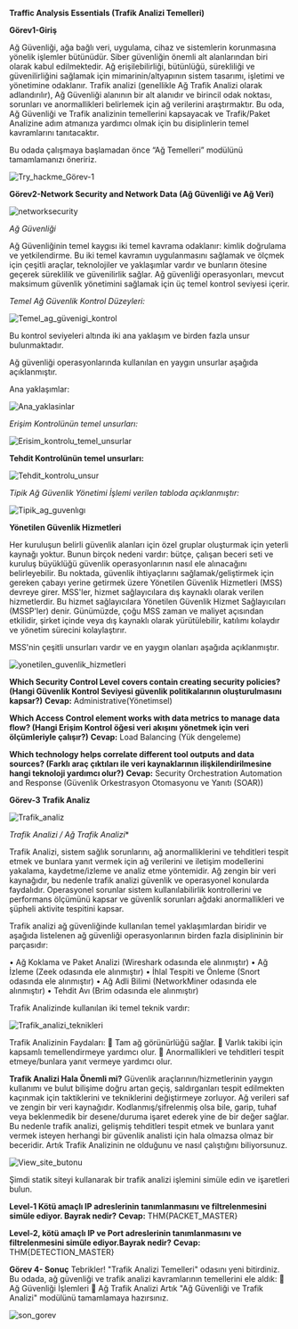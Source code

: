 **Traffic Analysis Essentials (Trafik Analizi Temelleri)**

**Görev1-Giriş**

Ağ Güvenliği, ağa bağlı veri, uygulama, cihaz ve sistemlerin korunmasına yönelik işlemler bütünüdür. 
Siber güvenliğin önemli alt alanlarından biri olarak kabul edilmektedir. 
Ağ erişilebilirliği, bütünlüğü, sürekliliği ve güvenilirliğini sağlamak için mimarinin/altyapının sistem tasarımı, işletimi ve yönetimine odaklanır.
Trafik analizi (genellikle Ağ Trafik Analizi olarak adlandırılır), Ağ Güvenliği alanının bir alt alanıdır ve birincil odak noktası, sorunları ve anormallikleri belirlemek için ağ verilerini araştırmaktır.
Bu oda, Ağ Güvenliği ve Trafik analizinin temellerini kapsayacak ve Trafik/Paket Analizine adım atmanıza yardımcı olmak için bu disiplinlerin temel kavramlarını tanıtacaktır. 

Bu odada çalışmaya başlamadan önce “Ağ Temelleri” modülünü tamamlamanızı öneririz.

![Try_hackme_Görev-1](https://github.com/user-attachments/assets/c904c7e4-cbaa-4b53-99f3-83862dc11da0)


**Görev2-Network Security and Network Data (Ağ Güvenliği ve Ağ Veri)**


![networksecurity](https://github.com/user-attachments/assets/beaa79bd-203e-429b-bc65-7647b841ce69)

*Ağ Güvenliği*

Ağ Güvenliğinin temel kaygısı iki temel kavrama odaklanır: kimlik doğrulama ve yetkilendirme. 
Bu iki temel kavramın uygulanmasını sağlamak ve ölçmek için çeşitli araçlar, teknolojiler ve yaklaşımlar vardır ve bunların ötesine geçerek süreklilik ve güvenilirlik sağlar. 
Ağ güvenliği operasyonları, mevcut maksimum güvenlik yönetimini sağlamak için üç temel kontrol seviyesi içerir.

*Temel Ağ Güvenlik Kontrol Düzeyleri:*


![Temel_ag_güvenigi_kontrol](https://github.com/user-attachments/assets/8a3a0078-04b7-41f4-a12a-f75929e49dd5)


Bu kontrol seviyeleri altında iki ana yaklaşım ve birden fazla unsur bulunmaktadır.

Ağ güvenliği operasyonlarında kullanılan en yaygın unsurlar aşağıda açıklanmıştır.

Ana yaklaşımlar:

![Ana_yaklasinlar](https://github.com/user-attachments/assets/258d17fc-e64d-4780-9a01-5e46706f5068)


*Erişim Kontrolünün temel unsurları:*


![Erisim_kontrolu_temel_unsurlar](https://github.com/user-attachments/assets/409b08bc-b909-4b5e-80fa-8dc3c2f83325)


**Tehdit Kontrolünün temel unsurları:**

![Tehdit_kontrolu_unsur](https://github.com/user-attachments/assets/f00e5b29-ac75-425e-8b14-dff4646c563d)


*Tipik Ağ Güvenlik Yönetimi İşlemi verilen tabloda açıklanmıştır:*

![Tipik_ag_guvenlıgı](https://github.com/user-attachments/assets/4389de82-455b-40b3-8bb8-99147baca952)

**Yönetilen Güvenlik Hizmetleri**

Her kuruluşun belirli güvenlik alanları için özel gruplar oluşturmak için yeterli kaynağı yoktur.
Bunun birçok nedeni vardır: bütçe, çalışan beceri seti ve kuruluş büyüklüğü güvenlik operasyonlarının nasıl ele alınacağını belirleyebilir. 
Bu noktada, güvenlik ihtiyaçlarını sağlamak/geliştirmek için gereken çabayı yerine getirmek üzere Yönetilen Güvenlik Hizmetleri (MSS) devreye girer.
MSS'ler, hizmet sağlayıcılara dış kaynaklı olarak verilen hizmetlerdir.
Bu hizmet sağlayıcılara Yönetilen Güvenlik Hizmet Sağlayıcıları (MSSP'ler) denir. 
Günümüzde, çoğu MSS zaman ve maliyet açısından etkilidir, şirket içinde veya dış kaynaklı olarak yürütülebilir, katılımı kolaydır ve yönetim sürecini kolaylaştırır. 

MSS'nin çeşitli unsurları vardır ve en yaygın olanları aşağıda açıklanmıştır.

![yonetilen_guvenlik_hizmetleri](https://github.com/user-attachments/assets/2fb11aa0-c939-4e74-a55b-4cba66007bf1)

**Which Security Control Level covers contain creating security policies? (Hangi Güvenlik Kontrol Seviyesi güvenlik politikalarının oluşturulmasını kapsar?)**
**Cevap:** Administrative(Yönetimsel)

**Which Access Control element works with data metrics to manage data flow? (Hangi Erişim Kontrol öğesi veri akışını yönetmek için veri ölçümleriyle çalışır?)**
**Cevap:** Load Balancing (Yük dengeleme)

**Which technology helps correlate different tool outputs and data sources? (Farklı araç çıktıları ile veri kaynaklarının ilişkilendirilmesine hangi teknoloji yardımcı olur?)**
**Cevap:** Security Orchestration Automation and Response (Güvenlik Orkestrasyon Otomasyonu ve Yanıtı (SOAR))

**Görev-3 Trafik Analiz**

![Trafik_analiz](https://github.com/user-attachments/assets/e96a3f28-217f-47d3-88e5-de93075c8333)

*Trafik Analizi / Ağ Trafik Analizi**

Trafik Analizi, sistem sağlık sorunlarını, ağ anormalliklerini ve tehditleri tespit etmek ve bunlara yanıt vermek için ağ verilerini ve iletişim modellerini yakalama, kaydetme/izleme ve analiz etme yöntemidir. 
Ağ zengin bir veri kaynağıdır, bu nedenle trafik analizi güvenlik ve operasyonel konularda faydalıdır.
Operasyonel sorunlar sistem kullanılabilirlik kontrollerini ve performans ölçümünü kapsar ve güvenlik sorunları ağdaki anormallikleri ve şüpheli aktivite tespitini kapsar.

Trafik analizi ağ güvenliğinde kullanılan temel yaklaşımlardan biridir ve aşağıda listelenen ağ güvenliği operasyonlarının birden fazla disiplininin bir parçasıdır:

•	Ağ Koklama ve Paket Analizi (Wireshark odasında ele alınmıştır)
•	Ağ İzleme (Zeek odasında ele alınmıştır)
•	İhlal Tespiti ve Önleme (Snort odasında ele alınmıştır)
•	Ağ Adli Bilimi (NetworkMiner odasında ele alınmıştır)
•	Tehdit Avı (Brim odasında ele alınmıştır)

Trafik Analizinde kullanılan iki temel teknik vardır:

![Trafik_analizi_teknikleri](https://github.com/user-attachments/assets/8446f3cb-8621-42e9-b48d-6f9589af3317)

Trafik Analizinin Faydaları:
	Tam ağ görünürlüğü sağlar.
	Varlık takibi için kapsamlı temellendirmeye yardımcı olur.
	Anormallikleri ve tehditleri tespit etmeye/bunlara yanıt vermeye yardımcı olur.

**Trafik Analizi Hala Önemli mi?**
Güvenlik araçlarının/hizmetlerinin yaygın kullanımı ve bulut bilişime doğru artan geçiş, saldırganları tespit edilmekten kaçınmak için taktiklerini ve tekniklerini değiştirmeye zorluyor. 
Ağ verileri saf ve zengin bir veri kaynağıdır. 
Kodlanmış/şifrelenmiş olsa bile, garip, tuhaf veya beklenmedik bir desene/duruma işaret ederek yine de bir değer sağlar. 
Bu nedenle trafik analizi, gelişmiş tehditleri tespit etmek ve bunlara yanıt vermek isteyen herhangi bir güvenlik analisti için hala olmazsa olmaz bir beceridir.
Artık Trafik Analizinin ne olduğunu ve nasıl çalıştığını biliyorsunuz.

![View_site_butonu](https://github.com/user-attachments/assets/6bd9633e-3bcc-4935-a354-f21f8d6ce9f7)

Şimdi statik siteyi kullanarak bir trafik analizi işlemini simüle edin ve işaretleri bulun.

**Level-1 Kötü amaçlı IP adreslerinin tanımlanmasını ve filtrelenmesini simüle ediyor. Bayrak nedir?**
**Cevap:** THM{PACKET_MASTER}

**Level-2, kötü amaçlı IP ve Port adreslerinin tanımlanmasını ve filtrelenmesini simüle ediyor.Bayrak nedir?**
**Cevap:** THM{DETECTION_MASTER}


**Görev 4- Sonuç**
Tebrikler! "Trafik Analizi Temelleri" odasını yeni bitirdiniz.
Bu odada, ağ güvenliği ve trafik analizi kavramlarının temellerini ele aldık:
	Ağ Güvenliği İşlemleri
	Ağ Trafik Analizi
Artık "Ağ Güvenliği ve Trafik Analizi" modülünü tamamlamaya hazırsınız.

![son_gorev](https://github.com/user-attachments/assets/d6350480-d052-44ff-ba8c-ac9134bbb117)

